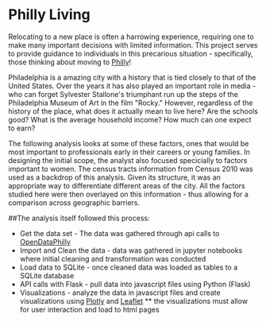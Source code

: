 # Philly Living

Relocating to a new place is often a harrowing experience, requiring one to make many important decisions with limited information. This project serves to provide guidance to individuals in this precarious situation - specifically, those thinking about moving to [Philly](https://www.phila.gov/)!

Philadelphia is a amazing city with a history that is tied closely to that of the United States. Over the years it has also played an important role in media - who can forget Sylvester Stallone's triumphant run up the steps of the Philadelphia Museum of Art in the film "Rocky." However, regardless of the history of the place, what does it actually mean to live here? Are the schools good? What is the average household income? How much can one expect to earn?

The following analysis looks at some of these factors, ones that would be most important to professionals early in their careers or young families. In designing the initial scope, the analyst also focused specicially to factors important to women. The census tracts information from Census 2010 was used as a backdrop of this analysis. Given its structure, it was an appropriate way to differentiate different areas of the city. All the factors studied here were then overlayed on this information - thus allowing for a comparison across geographic barriers. 

##The analysis itself followed this process:
   * Get the data set - The data was gathered through api calls to [OpenDataPhilly](https://www.opendataphilly.org/dataset)
   * Import and Clean the data - data was gathered in jupyter notebooks where initial cleaning and transformation was conducted
   * Load data to SQLite - once cleaned data was loaded as tables to a SQLite database
   * API calls with Flask - pull data into javascript files using Python (Flask)
   * Visualizations - analyze the data in javascript files and create visualizations using [Plotly](https://plotly.com/) and [Leaflet](https://leafletjs.com/)
     ** the visualizations must allow for user interaction and load to html pages